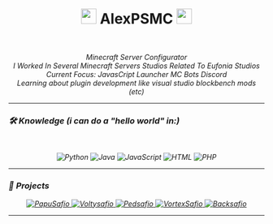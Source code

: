<h1 align="center">
  <img src="https://i.pinimg.com/originals/ec/50/50/ec5050513662dd59af21b35967a0dc18.gif" width="30">
  AlexPSMC
  <img src="https://i.pinimg.com/originals/ec/50/50/ec5050513662dd59af21b35967a0dc18.gif" width="30">
</h1>
</br>
<p align="center">
  <em>
    Minecraft Server Configurator<br>
    I Worked In Several Minecraft Servers Studios Related To Eufonia Studios<br>
    Current Focus: JavasCript Launcher MC Bots Discord<br>
    Learning about plugin development like visual studio blockbench mods (etc)<br>
  </a>
</p>

---

### 🛠️ **Knowledge** (i can do a "hello world" in:) </br>
</br>
<p align="center">
  <img src="https://img.shields.io/badge/Python-3776AB?style=flat-square&logo=python&logoColor=white" alt="Python">
  <img src="https://img.shields.io/badge/Java-007396?style=flat-square&logo=java&logoColor=white" alt="Java">
  <img src="https://img.shields.io/badge/JavaScript-F7DF1E?style=flat-square&logo=javascript&logoColor=black" alt="JavaScript">
  <img src="https://img.shields.io/badge/HTML-E34F26?style=flat-square&logo=html5&logoColor=white" alt="HTML">
  <img src="https://img.shields.io/badge/PHP-777BB4?style=flat-square&logo=php&logoColor=white" alt="PHP">
</p>

---

### 🚀 **Projects**
<p align="center">
  <a href="https://i.imgur.com/fPweoJk.png">
    <img src="https://img.shields.io/badge/PapuSafio-50%2B%20Streamers-2C2C2C?style=for-the-badge&logo=minecraft&logoColor=white" alt="PapuSafio">
  </a>
  <a href="https://i.imgur.com/E54eY0w.png">
    <img src="https://img.shields.io/badge/Voltysafio-50%2B%20Streamers-4A4A4A?style=for-the-badge&logo=minecraft&logoColor=white" alt="Voltysafio">
  </a>
  <a href="https://i.imgur.com/v6mtpdd.png">
    <img src="https://img.shields.io/badge/Pedsafio-500%2B%20Players-6C6C6C?style=for-the-badge&logo=minecraft&logoColor=white" alt="Pedsafio">
  </a>
  <a href="https://imgur.com/RbgGKb5">
    <img src="https://img.shields.io/badge/VortexSafio-150%2B%20Streamers-9E9E9E?style=for-the-badge&logo=minecraft&logoColor=white" alt="VortexSafio">
  </a>
  <a href="https://imgur.com/Qzh7REP">
    <img src="https://img.shields.io/badge/Backsafio-20k%2B%20Players-2C2C2C?style=for-the-badge&logo=minecraft&logoColor=white" alt="Backsafio">
  </a>
</p>

---
